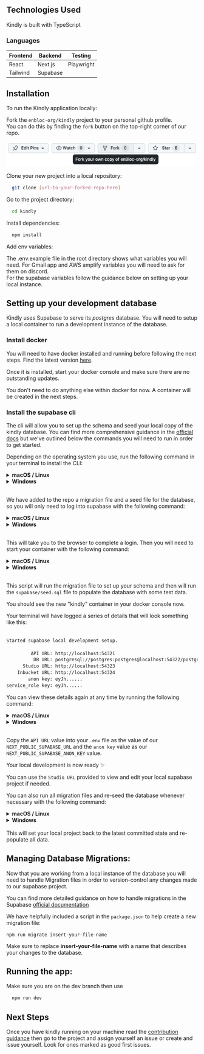 ## Technologies Used
Kindly is built with TypeScript
### Languages 
| Frontend | Backend | Testing    |
| -------- | ------- | ---------- |
| React    | Next.js | Playwright|
| Tailwind | Supabase|            | 
 

## Installation

To run the Kindly application locally:

Fork the `enbloc-org/kindly` project to your personal github profile.  
You can do this by finding the `fork` button on the top-right corner of our repo.

![screenshot of fork button in github](./documentation_images/fork_repo.png)

Clone your new project into a local repository:

```bash
  git clone [url-to-your-forked-repo-here]
```

Go to the project directory:

```bash
  cd kindly
```

Install dependencies:

```bash
  npm install
```

Add env variables:

The .env.example file in the root directory shows what variables you will need. For Gmail app and AWS amplify variables you will need to ask for them on discord.  
For the supabase variables follow the guidance below on setting up your local instance.

## Setting up your development database

Kindly uses Supabase to serve its _postgres_ database. You will need to setup a local container to run a development instance of the database.

### Install docker
You will need to have docker installed and running before following the next steps. Find the latest version [here](https://www.docker.com/products/docker-desktop/).

Once it is installed, start your docker console and make sure there are no outstanding updates. 

You don't need to do anything else within docker for now. A container will be created in the next steps.

### Install the supabase cli
The cli will allow you to set up the schema and seed your local copy of the kindly database. You can find more comprehensive guidance in the [official docs](https://supabase.com/docs/guides/cli/getting-started) but we've outlined below the commands you will need to run in order to get started.

Depending on the operating system you use, run the following command in your terminal to install the CLI:

<details>
<summary><strong>macOS / Linux</strong></summary>

```bash
brew install supabase/tap/supabase
```

</details>

<details>
<summary><strong>Windows</strong></summary>

```bash
npm install supabase --save-dev
```

</details>
<br/>

We have added to the repo a migration file and a seed file for the database, so you will only need to log into supabase with the following command:

<details>
<summary><strong>macOS / Linux</strong></summary>

```bash
supabase login
```

</details>

<details>
<summary><strong>Windows</strong></summary>

```bash
npx supabase login
```

</details>
<br/>

This will take you to the browser to complete a login. Then you will need to start your container with the following command:

<details>
<summary><strong>macOS / Linux</strong></summary>

```bash
supabase start
```

</details>

<details>
<summary><strong>Windows</strong></summary>

```bash
npx supabase start
```

 </details>
 <br/>

This script will run the migration file to set up your schema and then will run the `supabase/seed.sql` file to populate the database with some test data.

You should see the new "kindly" container in your docker console now.

Your terminal will have logged a series of details that will look something like this:

```bash

Started supabase local development setup.

         API URL: http://localhost:54321
          DB URL: postgresql://postgres:postgres@localhost:54322/postgres
      Studio URL: http://localhost:54323
    Inbucket URL: http://localhost:54324
        anon key: eyJh......
service_role key: eyJh......

```
You can view these details again at any time by running the following command:

<details>
<summary><strong>macOS / Linux</strong></summary>

```bash 
supabase status
```
</details>

<details>
<summary><strong>Windows</strong></summary>

```bash
npx supabase status
```

 </details>
 <br/>

Copy the `API URL` value into your `.env` file as the value of our `NEXT_PUBLIC_SUPABASE_URL` and the `anon key` value as our `NEXT_PUBLIC_SUPABASE_ANON_KEY` value.

Your local development is now ready ✨

You can use the `Studio URL` provided to view and edit your local supabase project if needed.

You can also run all migration files and re-seed the database whenever necessary with the following command:
<details>
<summary><strong>macOS / Linux</strong></summary>

```bash
supabase db reset
```
</details>

<details>
<summary><strong>Windows</strong></summary>

```bash
npx supabase db reset
```

 </details>
 <br/>
This will set your local project back to the latest committed state and re-populate all data.

## Managing Database Migrations:

Now that you are working from a local instance of the database you will need to handle Migration files in order to version-control any changes made to our supabase project.

You can find more detailed guidance on how to handle migrations in the Supabase [official documentation](https://supabase.com/docs/guides/cli/managing-environments?queryGroups=environment&environment=staging#auto-schema-diff)

We have helpfully included a script in the ```package.json``` to help create a new migration file:

```
npm run migrate insert-your-file-name
```
Make sure to replace **insert-your-file-name** with a name that describes your changes to the database.

## Running the app:

Make sure you are on the dev branch then use

```bash
  npm run dev
```
## Next Steps

Once you have kindly running on your machine read the [contribution guidance](CONTRIBUTING.md)
then go to the project and assign yourself an issue or create and issue yourself. Look for ones marked as good first issues.